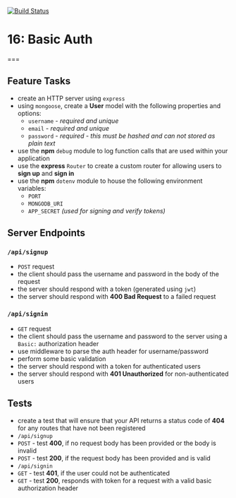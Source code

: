 [![Build Status](https://travis-ci.com/Confalone/16-basic-authentication.svg?branch=master)](https://travis-ci.com/Confalone/16-basic-authentication)
# 16: Basic Auth
===

## Feature Tasks

* create an HTTP server using `express`
* using `mongoose`, create a **User** model with the following properties and options:
  * `username` - *required and unique*
  * `email` - *required and unique*
  * `password` - *required - this must be hashed and can not stored as plain text*
* use the **npm** `debug` module to log function calls that are used within your application
* use the **express** `Router` to create a custom router for allowing users to **sign up** and **sign in**
* use the **npm** `dotenv` module to house the following environment variables:
  * `PORT`
  * `MONGODB_URI`
  * `APP_SECRET` *(used for signing and verify tokens)*

## Server Endpoints
### `/api/signup`
* `POST` request
* the client should pass the username and password in the body of the request
* the server should respond with a token (generated using `jwt`)
* the server should respond with **400 Bad Request** to a failed request

### `/api/signin`
* `GET` request
* the client should pass the username and password to the server using a `Basic:` authorization header
* use middleware to parse the auth header for username/password
* perform some basic validation
* the server should respond with a token for authenticated users
* the server should respond with **401 Unauthorized** for non-authenticated users

## Tests
* create a test that will ensure that your API returns a status code of **404** for any routes that have not been registered
* `/api/signup`
* `POST` - test **400**, if no request body has been provided or the body is invalid
* `POST` - test **200**, if the request body has been provided and is valid
* `/api/signin`
* `GET` - test **401**, if the user could not be authenticated
* `GET` - test **200**, responds with token for a request with a valid basic authorization header